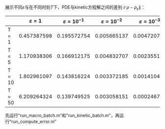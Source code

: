 展示不同$\varepsilon$与在不同时刻$T$下，PDE与kinetic方程解之间的差别$\|\rho-\rho_\varepsilon\|$：

|   | $\varepsilon= 1$ | $\varepsilon=10^{-1}$ |$\varepsilon=10^{-2}$|$\varepsilon=10^{-3}$|
|-------|-------|-------|-------|-------|
| T = 1 |  0.457387598| 0.195572754	|0.005665137	| 0.004720726 
| T = 5 |  1.170938306	|0.166912175	|0.004832707	|0.002355114
| T = 10 |  1.802961097	 | 0.143816224	|0.003372185	|0.00141042
| T = 50 |  6.209264324	 |0.139749525 |	0.003058151	|0.000246702

先运行“run\_macro\_batch.m”和"run\_kinetic\_batch.m"，再运行“run\_compute\_error.m”

